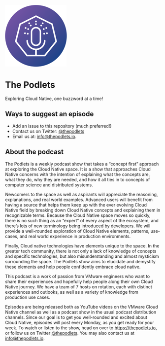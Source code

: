 <img src="img/thepodlets.png" width="200"> 

# The Podlets

Exploring Cloud Native, one buzzword at a time!

## Ways to suggest an episode

- Add an issue to this repository (much preferred!)
- Contact us on Twitter: [@thepodlets](https://twitter.com/thepodlets)
- Email us at: info@thepodlets.io.


## About the podcast

The Podlets is a weekly podcast show that takes a “concept first” approach at exploring the Cloud Native space. It is a show that approaches Cloud Native concerns with the intention of explaining what the concepts are, what they do, why they are needed, and how it all ties in to concepts of computer science and distributed systems.

Newcomers to the space as well as aspirants will appreciate the reasoning, explanations, and real world examples. Advanced users will benefit from having a source that helps them keep up with the ever evolving Cloud Native field by breaking down Cloud Native concepts and explaining them in recognizable terms. Because the Cloud Native space moves so quickly, there is no such thing as an “expert” of every aspect of the ecosystem, and there’s lots of new terminology being introduced by developers. We will provide a well-rounded exploration of Cloud Native elements, patterns, use-cases, and real world experience in production environments.

Finally, Cloud native technologies have elements unique to the space. In the greater tech community, there is not only a lack of knowledge of concepts and specific technologies, but also misunderstanding and almost mysticism surrounding the space. The Podlets show aims to elucidate and demystify these elements and help people confidently embrace cloud native.

This podcast is a work of passion from VMware engineers who want to share their experiences and hopefully help people along their own Cloud Native journey. We have a team of 7 hosts on rotation, each with distinct experiences and outlooks, as well as a variety of knowledge from production use cases.

Episodes are being released both as YouTube videos on the VMware Cloud Native channel as well as a podcast show in the usual podcast distribution channels. Since our goal is to get you well-rounded and excited about Cloud Native, episodes will post every Monday, as you get ready for your week. To watch or listen to the show, head on over to https://thepodlets.io, or follow us on Twitter [@thepodlets](https://twitter.com/thepodlets). You may also contact us at info@thepodlets.io.
